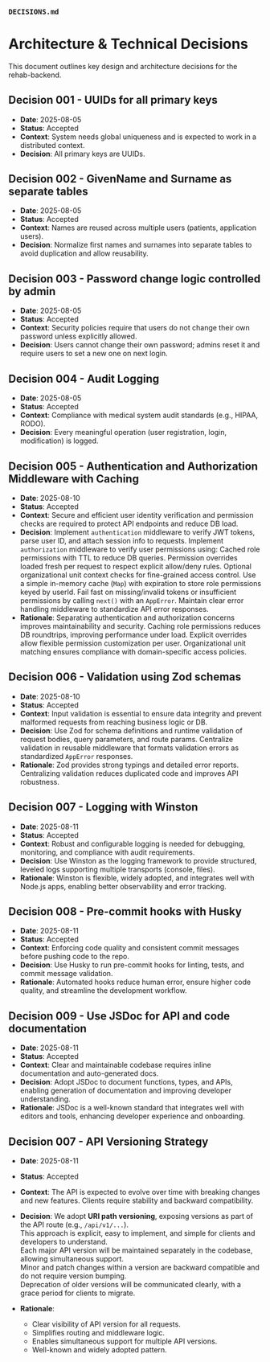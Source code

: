 ### `DECISIONS.md`

# Architecture & Technical Decisions

This document outlines key design and architecture decisions for the rehab-backend.

## Decision 001 - UUIDs for all primary keys

- **Date**: 2025-08-05
- **Status**: Accepted
- **Context**: System needs global uniqueness and is expected to work in a distributed context.
- **Decision**: All primary keys are UUIDs.

## Decision 002 - GivenName and Surname as separate tables

- **Date**: 2025-08-05
- **Status**: Accepted
- **Context**: Names are reused across multiple users (patients, application users).
- **Decision**: Normalize first names and surnames into separate tables to avoid duplication and allow reusability.

## Decision 003 - Password change logic controlled by admin

- **Date**: 2025-08-05
- **Status**: Accepted
- **Context**: Security policies require that users do not change their own password unless explicitly allowed.
- **Decision**: Users cannot change their own password; admins reset it and require users to set a new one on next login.

## Decision 004 - Audit Logging

- **Date**: 2025-08-05
- **Status**: Accepted
- **Context**: Compliance with medical system audit standards (e.g., HIPAA, RODO).
- **Decision**: Every meaningful operation (user registration, login, modification) is logged.

## Decision 005 - Authentication and Authorization Middleware with Caching

- **Date**: 2025-08-10
- **Status**: Accepted
- **Context**: Secure and efficient user identity verification and permission checks are required to protect API endpoints and reduce DB load.
- **Decision**:
  Implement `authentication` middleware to verify JWT tokens, parse user ID, and attach session info to requests.
  Implement `authorization` middleware to verify user permissions using:
  Cached role permissions with TTL to reduce DB queries.
  Permission overrides loaded fresh per request to respect explicit allow/deny rules.
  Optional organizational unit context checks for fine-grained access control.
  Use a simple in-memory cache (`Map`) with expiration to store role permissions keyed by userId.
  Fail fast on missing/invalid tokens or insufficient permissions by calling `next()` with an `AppError`.
  Maintain clear error handling middleware to standardize API error responses.
- **Rationale**:
  Separating authentication and authorization concerns improves maintainability and security.
  Caching role permissions reduces DB roundtrips, improving performance under load.
  Explicit overrides allow flexible permission customization per user.
  Organizational unit matching ensures compliance with domain-specific access policies.

## Decision 006 - Validation using Zod schemas

- **Date**: 2025-08-10
- **Status**: Accepted
- **Context**: Input validation is essential to ensure data integrity and prevent malformed requests from reaching business logic or DB.
- **Decision**:
  Use Zod for schema definitions and runtime validation of request bodies, query parameters, and route params.
  Centralize validation in reusable middleware that formats validation errors as standardized `AppError` responses.
- **Rationale**:
  Zod provides strong typings and detailed error reports.
  Centralizing validation reduces duplicated code and improves API robustness.

## Decision 007 - Logging with Winston

- **Date**: 2025-08-11
- **Status**: Accepted
- **Context**: Robust and configurable logging is needed for debugging, monitoring, and compliance with audit requirements.
- **Decision**: Use Winston as the logging framework to provide structured, leveled logs supporting multiple transports (console, files).
- **Rationale**: Winston is flexible, widely adopted, and integrates well with Node.js apps, enabling better observability and error tracking.

## Decision 008 - Pre-commit hooks with Husky

- **Date**: 2025-08-11
- **Status**: Accepted
- **Context**: Enforcing code quality and consistent commit messages before pushing code to the repo.
- **Decision**: Use Husky to run pre-commit hooks for linting, tests, and commit message validation.
- **Rationale**: Automated hooks reduce human error, ensure higher code quality, and streamline the development workflow.

## Decision 009 - Use JSDoc for API and code documentation

- **Date**: 2025-08-11
- **Status**: Accepted
- **Context**: Clear and maintainable codebase requires inline documentation and auto-generated docs.
- **Decision**: Adopt JSDoc to document functions, types, and APIs, enabling generation of documentation and improving developer understanding.
- **Rationale**: JSDoc is a well-known standard that integrates well with editors and tools, enhancing developer experience and onboarding.

## Decision 007 - API Versioning Strategy

- **Date**: 2025-08-11
- **Status**: Accepted
- **Context**: The API is expected to evolve over time with breaking changes and new features. Clients require stability and backward compatibility.
- **Decision**:
  We adopt **URI path versioning**, exposing versions as part of the API route (e.g., `/api/v1/...`).  
  This approach is explicit, easy to implement, and simple for clients and developers to understand.  
  Each major API version will be maintained separately in the codebase, allowing simultaneous support.  
  Minor and patch changes within a version are backward compatible and do not require version bumping.  
  Deprecation of older versions will be communicated clearly, with a grace period for clients to migrate.

- **Rationale**:
  - Clear visibility of API version for all requests.
  - Simplifies routing and middleware logic.
  - Enables simultaneous support for multiple API versions.
  - Well-known and widely adopted pattern.
